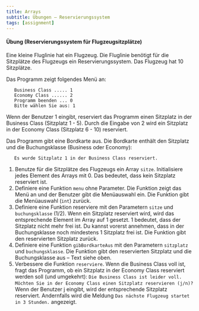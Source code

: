 ```yaml
---
title: Arrays
subtitle: Übungen – Reservierungssystem
tags: [assignment]
---
```


#### Übung (Reservierungssystem für Flugzeugsitzplätze)

Eine kleine Fluglinie hat ein Flugzeug. Die Fluglinie benötigt für die Sitzplätze des Flugzeugs ein Reservierungssystem. Das Flugzeug hat 10 Sitzplätze.

Das Programm zeigt folgendes Menü an:

```
   Business Class ..... 1
   Economy Class ...... 2
   Programm beenden ... 0
   Bitte wählen Sie aus: 1
```

Wenn der Benutzer 1 eingibt, reserviert das Programm einen Sitzplatz in der Business Class (Sitzplatz 1 - 5).
 Durch die Eingabe von 2 wird ein Sitzplatz in der Economy Class (Sitzplatz 6 - 10) reserviert.

Das Programm gibt eine Bordkarte aus. Die Bordkarte enthält den Sitzplatz und die Buchungsklasse (Business oder Economy):

```
   Es wurde Sitzplatz 1 in der Business Class reserviert.
```

1. Benutze für die Sitzplätze des Flugzeugs ein Array `sitze`. Initialisiere jedes Element des Arrays mit 0. Das bedeutet, dass kein Sitzplatz reserviert ist.
2. Definiere eine Funktion `menu` ohne Parameter. Die Funktion zeigt das Menü an und der Benutzer gibt die Menüauswahl ein. Die Funktion gibt die Menüauswahl (`int`) zurück.
3. Definiere eine Funktion reserviere mit den Parametern `sitze` und `buchungsklasse` (1/2). Wenn ein Sitzplatz reserviert wird, wird das entsprechende Element im Array auf 1 gesetzt. 1 bedeutet, dass der Sitzplatz nicht mehr frei ist. Du kannst vorerst annehmen, dass in der Buchungsklasse noch mindestens 1 Sitzplatz frei ist.
   Die Funktion gibt den reservierten Sitzplatz zurück.
4. Definiere eine Funktion `gibBordkarteAus` mit den Parametern `sitzplatz` und `buchungsklasse`. Die Funktion gibt den reservierten Sitzplatz und die Buchungsklasse aus – Text siehe oben.
5. Verbessere die Funktion `reserviere`. Wenn die Business Class voll ist, fragt das Programm, ob ein Sitzplatz in der Economy Class reserviert werden soll (und umgekehrt):
    `Die Business Class ist leider voll.`
    `Möchten Sie in der Economy Class einen Sitzplatz reservieren (j/n)? `
   Wenn der Benutzer j eingibt, wird der entsprechende Sitzplatz reserviert. Andernfalls wird die Meldung `Das nächste Flugzeug startet in 3 Stunden.` angezeigt.

